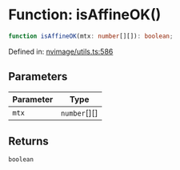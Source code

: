 # Function: isAffineOK()

```ts
function isAffineOK(mtx: number[][]): boolean;
```

Defined in: [nvimage/utils.ts:586](https://github.com/thewtex/niivue/blob/main/packages/niivue/src/nvimage/utils.ts#L586)

## Parameters

| Parameter | Type         |
| --------- | ------------ |
| `mtx`     | `number`[][] |

## Returns

`boolean`
